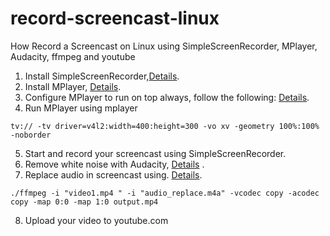 # record-screencast-linux
How Record a Screencast on Linux using SimpleScreenRecorder, MPlayer, Audacity, ffmpeg and youtube

1. Install SimpleScreenRecorder,[Details](https://tecadmin.net/install-simple-screen-recorder-on-ubuntu-linuxmint/).
2. Install MPlayer, [Details](https://itsfoss.com/mplayer/).
3. Configure MPlayer to run on top always, follow the following: [Details](https://ubuntuforums.org/archive/index.php/t-77329.html).
4. Run MPlayer using mplayer 
```
tv:// -tv driver=v4l2:width=400:height=300 -vo xv -geometry 100%:100% -noborder
```
5. Start and record your screencast using SimpleScreenRecorder.
6. Remove white noise with Audacity, [Details](https://www.maketecheasier.com/remove-white-noise-audio-audacity/) .
7. Replace audio in screencast using. [Details](https://superuser.com/questions/1116326/replace-audio-sync-save-all-to-a-new-video-file-vlc). 
```
./ffmpeg -i "video1.mp4 " -i "audio_replace.m4a" -vcodec copy -acodec copy -map 0:0 -map 1:0 output.mp4
```

8. Upload your video to youtube.com
